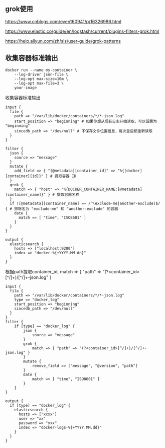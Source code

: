 

## grok使用
https://www.cnblogs.com/even160941/p/16326986.html

https://www.elastic.co/guide/en/logstash/current/plugins-filters-grok.html

https://help.aliyun.com/zh/sls/user-guide/grok-patterns
## 收集容器标准输出

```
docker run --name my-container \
    --log-driver json-file \
    --log-opt max-size=10m \
    --log-opt max-file=3 \
    your-image
```
收集容器标准输出
```
input {
  file {
    path => "/var/lib/docker/containers/*/*-json.log"
    start_position => "beginning" # 如果你想从现有日志开始读取，可以设置为 "beginning"
    sincedb_path => "/dev/null" # 不保存文件位置信息，每次重启都重新读取
  }
}

filter {
  json {
    source => "message"
  }
  mutate {
    add_field => { "[@metadata][container_id]" => "%{[docker][container][id]}" } # 提取容器 ID
  }
  grok {
    match => { "host" => "%{DOCKER_CONTAINER_NAME:[@metadata][container_name]}" } # 提取容器名称
  }
  if ![@metadata][container_name] =~ /^(exclude-me|another-exclude)$/ { # 排除名为 "exclude-me" 和 "another-exclude" 的容器
    date {
      match => [ "time", "ISO8601" ]
    }
  }
}

output {
  elasticsearch {
    hosts => ["localhost:9200"]
    index => "docker-%{+YYYY.MM.dd}"
  }
}
```



根据path提取container_id,  match => { "path" => "(?<container_id>[^/]+)/[^/]+-json.log" }
```
input {
  file {
    path => "/var/lib/docker/containers/*/*-json.log"
    type => "docker_log"
    start_position => "beginning"
    sincedb_path => "/dev/null"
  }
}
filter {
    if [type] == "docker_log" {
        json {
            source => "message"
        }
        grok {
		    match => { "path" => "(?<container_id>[^/]+)/[^/]+-json.log" }
	    }
        mutate {
            remove_field => ["message", "@version", "path"]
        }
        date {
            match => [ "time", "ISO8601" ]
        }
    }
}

output {
  if [type] == "docker_log" {
    elasticsearch {
      hosts => ["xxxx"]
      user => "xx"
      password => "xxx"
      index => "docker-logs-%{+YYYY.MM.dd}"
    }
  }
}
```